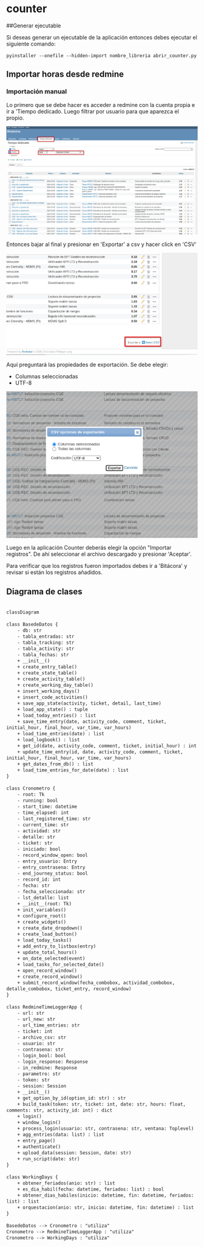 # counter

##Generar ejecutable

Si deseas generar un ejecutable de la aplicación entonces debes ejecutar el siguiente comando:

```
pyinstaller --onefile --hidden-import nombre_libreria abrir_counter.py
```

## Importar horas desde redmine

### Importación manual

Lo primero que se debe hacer es acceder a redmine con la cuenta propia e ir a 'Tiempo dedicado. Luego filtrar por usuario para que aparezca el propio.

![Paso 1](./img/step_1.png)

Entonces bajar al final y presionar en 'Exportar' a csv y hacer click en 'CSV'

![Paso 1](./img/step_2.png)

Aquí preguntará las propiedades de exportación. Se debe elegir:
* Columnas seleccionadas
* UTF-8

![Paso 1](./img/step_3.png)

Luego en la aplicación Counter deberás elegir la opción "Importar registros". De ahí seleccionar el archivo descargado y presionar 'Aceptar'.

Para verificar que los registros fueron importados debes ir a 'Bitácora' y revisar si están los registros añadidos.



## Diagrama de clases


```mermaid

classDiagram

class BasedeDatos {
    - db: str
    - tabla_entradas: str
    - tabla_tracking: str
    - tabla_activity: str
    - tabla_fechas: str
    + __init__()
    + create_entry_table()
    + create_state_table()
    + create_activity_table()
    + create_working_day_table()
    + insert_working_days()
    + insert_code_activities()
    + save_app_state(activity, ticket, detail, last_time)
    + load_app_state() : tuple
    + load_today_entries() : list
    + save_time_entry(date, activity_code, comment, ticket, initial_hour, final_hour, var_time, var_hours)
    + load_time_entries(date) : list
    + load_logbook() : list
    + get_id(date, activity_code, comment, ticket, initial_hour) : int
    + update_time_entry(id, date, activity_code, comment, ticket, initial_hour, final_hour, var_time, var_hours)
    + get_dates_from_db() : list
    + load_time_entries_for_date(date) : list
}

class Cronometro {
    - root: Tk
    - running: bool
    - start_time: datetime
    - time_elapsed: int
    - last_registered_time: str
    - current_time: str
    - actividad: str
    - detalle: str
    - ticket: str
    - iniciado: bool
    - record_window_open: bool
    - entry_usuario: Entry
    - entry_contrasena: Entry
    - end_journey_status: bool
    - record_id: int
    - fecha: str
    - fecha_seleccionada: str
    - lst_detalle: list
    + __init__(root: Tk)
    + init_variables()
    + configure_root()
    + create_widgets()
    + create_date_dropdown()
    + create_load_button()
    + load_today_tasks()
    + add_entry_to_listbox(entry)
    + update_total_hours()
    + on_date_selected(event)
    + load_tasks_for_selected_date()
    + open_record_window()
    + create_record_window()
    + submit_record_window(fecha_combobox, actividad_combobox, detalle_combobox, ticket_entry, record_window)
}

class RedmineTimeLoggerApp {
    - url: str
    - url_new: str
    - url_time_entries: str
    - ticket: int
    - archivo_csv: str
    - usuario: str
    - contrasena: str
    - login_bool: bool
    - login_response: Response
    - in_redmine: Response
    - parametro: str
    - token: str
    - session: Session
    + __init__()
    + get_option_by_id(option_id: str) : str
    + build_task(token: str, ticket: int, date: str, hours: float, comments: str, activity_id: int) : dict
    + login()
    + window_login()
    + process_login(usuario: str, contrasena: str, ventana: Toplevel)
    + agg_entries(data: list) : list
    + entry_page()
    + authenticate()
    + upload_data(session: Session, date: str)
    + run_script(date: str)
}

class WorkingDays {
    + obtener_feriados(anio: str) : list
    + es_dia_habil(fecha: datetime, feriados: list) : bool
    + obtener_dias_habiles(inicio: datetime, fin: datetime, feriados: list) : list
    + orquestacion(anio: str, inicio: datetime, fin: datetime) : list
}

BasedeDatos --> Cronometro : "utiliza"
Cronometro --> RedmineTimeLoggerApp : "utiliza"
Cronometro --> WorkingDays : "utiliza"

```